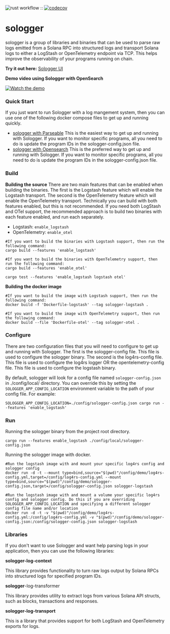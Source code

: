 ![rust workflow](https://github.com/brytelands/sologger/actions/workflows/rust.yml/badge.svg) :: [![codecov](https://codecov.io/gh/brytelands/sologger/graph/badge.svg?token=76I6GD4HU4)](https://codecov.io/gh/brytelands/sologger)

# sologger

sologger is a group of libraries and binaries that can be used to parse raw logs emitted from a Solana RPC into structured logs and transport Solana logs to either a LogStash or OpenTelemetry endpoint via TCP. This helps improve the observability of your programs running on chain.

**Try it out here:** [Sologger UI](https://brytelands.github.io/sologger/)

**Demo video using Sologger with OpenSearch**

[![Watch the demo](https://img.youtube.com/vi/eYz7gHfTzl0/hqdefault.jpg)](https://www.youtube.com/embed/eYz7gHfTzl0)

### Quick Start

If you just want to run Sologger with a log mangement system, then you can use one of the following docker compose files to get up and running quickly.

- [sologger with Parseable](./docker-examples/docker-parseable/) This is the easiest way to get up and running with Sologger. If you want to monitor specific programs, all you need to do is update the program IDs in the sologger-config.json file.
- [sologger with Opensearch](./docker-examples/docker-opensearch/) This is the preferred way to get up and running with Sologger. If you want to monitor specific programs, all you need to do is update the program IDs in the sologger-config.json file.

### Build

**Building the source**
There are two main features that can be enabled when building the binaries. The first is the Logstash feature which will enable the Logstash transport. The second is the OpenTelemetry feature which will enable the OpenTelemetry transport. Technically you can build with both features enabled, but this is not recommended. If you need both LogStash and OTel support, the recommended approach is to build two binaries with each feature enabled, and run each separately.

- Logstash: `enable_logstash`
- OpenTelemetry: `enable_otel`

```shell
#If you want to build the binaries with Logstash support, then run the following command:
cargo build --features 'enable_logstash'

#If you want to build the binaries with OpenTelemetry support, then run the following command:
cargo build --features 'enable_otel'

cargo test --features 'enable_logstash logstash otel'
```

**Building the docker image**

```shell
#If you want to build the image with Logstash support, then run the following command:
docker build -f 'Dockerfile-logstash' --tag sologger-logstash .

#If you want to build the image with OpenTelemetry support, then run the following command:
docker build --file 'Dockerfile-otel' --tag sologger-otel .
```

### Configure

There are two configuration files that you will need to configure to get up and running with Sologger. 
The first is the sologger-config file. This file is used to configure the sologger binary.
The second is the log4rs-config file. This file is used to configure the log4rs logger OR the opentelemetry-config file. This file is used to configure the logstash binary.

By default, sologger will look for a config file named `sologger-config.json` in ./config/local/ directory. You can override this by setting the `SOLOGGER_APP_CONFIG_LOCATION` environment variable to the path of your config file. For example:

```shell
SOLOGGER_APP_CONFIG_LOCATION=./config/sologger-config.json cargo run --features 'enable_logstash'
```

### Run

Running the sologger binary from the project root directory.

```shell
cargo run --features enable_logstash ./config/local/sologger-config.json
```

Running the sologger image with docker.

```shell
#Run the logstash image with and mount your specific log4rs config and sologger config 
docker run -d -t --mount type=bind,source="$(pwd)"/config/demo/log4rs-config.yml,target=/config/log4rs-config.yml --mount type=bind,source="$(pwd)"/config/demo/sologger-config.json,target=/config/sologger-config.json sologger-logstash

#Run the logstash image with and mount a volume your specific log4rs config and sologger config. Do this if you are overriding SOLOGGER_APP_CONFIG_LOCATION and specifying a different sologger config file name and/or location
docker run -d -t -v "$(pwd)"/config/demo/log4rs-config.yml:/config/log4rs-config.yml -v "$(pwd)"/config/demo/sologger-config.json:/config/sologger-config.json sologger-logstash
```

### Libraries

If you don't want to use Sologger and want help parsing logs in your application, then you can use the following libraries:

**sologger-log-context**

This library provides functionality to turn raw logs output by Solana RPCs into structured logs for specified program IDs.

**sologger**-log-transformer

This library provides utility to extract logs from various Solana API structs, such as blocks, transactions and responses.

**sologger-log-transport**

This is a library that provides support for both LogStash and OpenTelemetry exports for logs.



